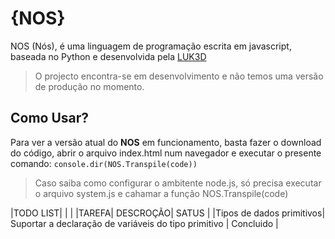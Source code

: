 # {NOS}

NOS (Nós), é uma linguagem de programação escrita em javascript, baseada no Python e desenvolvida pela [LUK3D](http://www.luk3d.com)

>O projecto encontra-se em desenvolvimento e não temos uma versão de produção no momento.

## Como Usar?

Para ver a versão atual do **NOS** em funcionamento, basta fazer o download do código, abrir o arquivo index.html num navegador e executar o presente comando:
`
console.dir(NOS.Transpile(code))
`
>Caso saiba como configurar o ambitente node.js, só precisa executar o arquivo system.js e cahamar a função NOS.Transpile(code)

|TODO LIST| | |
|TAREFA| DESCROÇÃO| SATUS |
|Tipos de dados primitivos| Suportar a declaração de variáveis do tipo primitivo | Concluido |